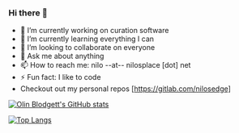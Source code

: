 ### Hi there 👋

- 🔭 I’m currently working on curation software
- 🌱 I’m currently learning everything I can
- 👯 I’m looking to collaborate on everyone
- 💬 Ask me about anything
- 📫 How to reach me: nilo --at-- nilosplace [dot] net
- ⚡ Fun fact: I like to code
- Checkout out my personal repos [https://gitlab.com/nilosedge]

[![Olin Blodgett's GitHub stats](https://github-readme-stats.vercel.app/api?username=oblodgett)](https://github.com/anuraghazra/github-readme-stats)

[![Top Langs](https://github-readme-stats.vercel.app/api/top-langs/?username=oblodgett&langs_count=8&layout=compact)](https://github.com/anuraghazra/github-readme-stats)

